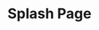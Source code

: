 ---
title: "Splash Page"
layout: splash
permalink: /splash
header:
  overlay_image: /assets/images/wallpaper.png
  overlay_color: "#333"
excerpt: "Bacon ipsum dolor sit amet salami ham hock ham, hamburger corned beef short ribs kielbasa biltong t-bone drumstick tri-tip tail sirloin pork chop."
intro: 
  - excerpt: 'Nullam suscipit et nam, tellus velit pellentesque at malesuada, enim eaque. Quis nulla, netus tempor in diam gravida tincidunt, *proin faucibus* voluptate felis id sollicitudin. Centered with `type="center"`'
tags:
  - edge case
  - featured image
  - image
  - layout
actions:
  - label: "Cyber"
    url: /
---